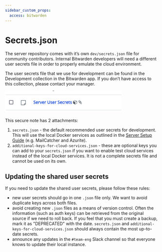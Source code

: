 ```yaml
---
sidebar_custom_props:
  access: bitwarden
---
```


# Secrets.json

The server repository comes with it’s own `dev/secrets.json` file for community contributors.
Internal Bitwarden developers will need a different user secrets file in order to properly emulate
the cloud environment.

The user secrets file that we use for development can be found in the Development collection in the
Bitwarden app. If you don’t have access to this collection, please contact your manager.

![Secrets](./secrets.png)

This secure note has 2 attachments:

1.  `secrets.json` - the default recommended user secrets for development. This will use the local
    Docker services as outlined in the [Server Setup Guide](../guide.md) (e.g. MailCatcher and
    Azurite).
2.  `additional-keys-for-cloud-services.json` - these are optional keys you can add to your
    `secrets.json` if you want to enable test cloud services instead of the local Docker services.
    It is not a complete secrets file and cannot be used on its own.

## Updating the shared user secrets

If you need to update the shared user secrets, please follow these rules:

- new user secrets should go in one `.json` file only. We want to avoid duplicate keys across both
  files.
- avoid creating new `.json` files as a means of version control. Often the information (such as
  auth keys) can be retrieved from the original source if we need to roll back. If you feel that you
  must create a backup, mark it as "DEPRECATED" with the date. `secrets.json` and
  `additional-keys-for-cloud-services.json` should always contain the most up-to-date secrets.
- announce any updates in the `#team-eng` Slack channel so that everyone knows to update their local
  instance.
